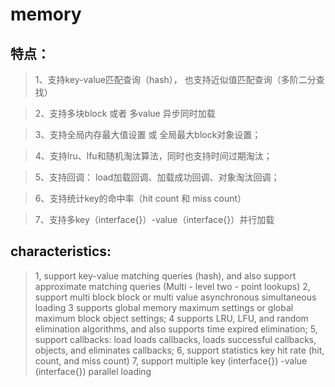 # memory
## 特点： 
> 1、支持key-value匹配查询（hash）， 也支持近似值匹配查询（多阶二分查找）

> 2、支持多块block 或者 多value 异步同时加载

> 3、支持全局内存最大值设置 或 全局最大block对象设置；

> 4、支持lru、lfu和随机淘汰算法，同时也支持时间过期淘汰；

> 5、支持回调： load加载回调、加载成功回调、对象淘汰回调；

> 6、支持统计key的命中率（hit count 和 miss count）

> 7、支持多key（interface{}）-value（interface{}）并行加载


## characteristics:
> 1, support key-value matching queries (hash), and also support approximate matching queries (Multi - level two - point lookups)
> 2, support multi block block or multi value asynchronous simultaneous loading
> 3 supports global memory maximum settings or global maximum block object settings;
> 4 supports LRU, LFU, and random elimination algorithms, and also supports time expired elimination;
> 5, support callbacks: load loads callbacks, loads successful callbacks, objects, and eliminates callbacks;
> 6, support statistics key hit rate (hit, count, and miss count)
> 7, support multiple key (interface{}) -value (interface{}) parallel loading
